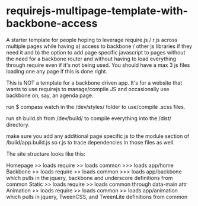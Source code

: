 requirejs-multipage-template-with-backbone-access
=================================================

A starter template for people hoping to leverage require.js / r.js across multiple pages while having a) access to backbone / other js libraries if they need it and b) the option to add page specific javascript to pages without the need for a backbone router and without having to load everything through require even if it's not being used.  You should have a max 3 js files loading one any page if this is done right.

This is NOT a template for a backbone driven app.  It's for a website that wants to use requirejs to manage/compile JS and occasionally use backbone on, say, an agenda page.  

run $ compass watch in the /dev/styles/ folder to use/compile .scss files.

run sh build.sh from /dev/build/ to compile everything into the /dist/ directory.

make sure you add any additional page specific js to the module section of /build/app.build.js so r.js to trace dependencies in those files as well.

The site structure looks like this:


Homepage >> loads require >> loads common >>> loads app/home
Backbone >> loads require >> loads common >>> loads app/backbone which pulls in the jquery, backbone and underscore definitions from common
Static >> loads require >> loads common through data-main attr
Animation >> loads require >> loads common >> loads app/animation which pulls in jquery, TweenCSS, and TweenLite definitions from common